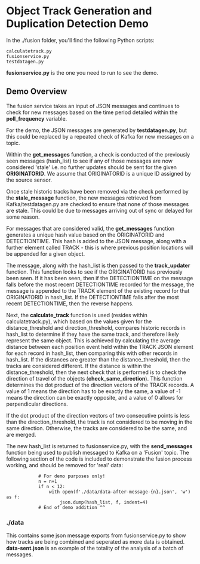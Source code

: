 # Object Track Generation and Duplication Detection Demo

In the ./fusion folder, you'll find the following Python scripts:

```
calculatetrack.py
fusionservice.py
testdatagen.py
```

**fusionservice.py** is the one you need to run to see the demo.

## Demo Overview

The fusion service takes an input of JSON messages and continues to check for new messages based on the time period detailed within the **poll_frequency** variable.

For the demo, the JSON messages are generated by **testdatagen.py**, but this could be replaced by a repeated check of Kafka for new messages on a topic.

Within the **get_messages** function, a check is conducted of the previously seen messages (hash_list) to see if any of those messages are now considered 'stale' i.e. no further updates should be sent for the given **ORIGINATORID**.  We assume that ORIGINATORID is a unique ID assigned by the source sensor.

Once stale historic tracks have been removed via the check performed by the **stale_message** function, the new messages retrieved from Kafka/testdatagen.py are checked to ensure that none of those messages are stale.  This could be due to messages arriving out of sync or delayed for some reason.

For messages that are considered valid, the **get_messages** function generates a unique hash value based on the ORIGINATORID and DETECTIONTIME. This hash is added to the JSON message, along with a further element called TRACK - this is where previous position locations will be appended for a given object.

The message, along with the hash_list is then passed to the **track_updater** function.  This function looks to see if the ORIGINATORID has previously been seen.  If it has been seen, then if the DETECTIONTIME on the message falls before the most recent DETECTIONTIME recorded for the message, the message is appended to the TRACK element of the existing record for that ORIGINATORID in hash_list.  If the DETECTIONTIME falls after the most recent DETECTIONTIME, then the reverse happens.

Next, the **calculate_track** function is used (resides within calculatetrack.py), which based on the values given for the distance_threshold and direction_threshold, compares historic records in hash_list to determine if they have the same track, and therefore likely represent the same object.  This is achieved by calculating the average distance between each position event held within the TRACK JSON element for each record in hash_list, then comparing this with other records in hash_list.  If the distances are greater than the distance_threshold, then the tracks are considered different.  If the distance is within the distance_threshold, then the next check that is performed is to check the direction of travel of the objects (**check_same_direction**).  This function determines the dot product of the direction vectors of the TRACK records. A value of 1 means the direction has to be exactly the same, a value of -1 means the direction can be exactly opposite, and a value of 0 allows for perpendicular directions. 

If the dot product of the direction vectors of two consecutive points is less than the direction_threshold, the track is not considered to be moving in the same direction. Otherwise, the tracks are considered to be the same, and are merged.

The new hash_list is returned to fusionservice.py, with the **send_messages** function being used to publish messaged to Kafka on a 'Fusion' topic.  The following section of the code is included to demonstrate the fusion process working, and should be removed for 'real' data:

```
            # For demo purposes only!
            n = n+1
            if n < 12:
                with open(f'./data/data-after-message-{n}.json', 'w') as f:
                    json.dump(hash_list, f, indent=4)
            # End of demo addition ^^
```

### ./data

This contains some json message exports from fusionservice.py to show how tracks are being combined and seperated as more data is obtained.  **data-sent.json** is an example of the totality of the analysis of a batch of messages.
